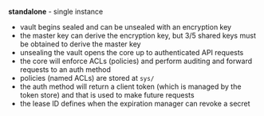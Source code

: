 **standalone** - single instance
- vault begins sealed and can be unsealed with an encryption key
- the master key can derive the encryption key, but 3/5 shared keys must be obtained to derive the master key
- unsealing the vault opens the core up to authenticated API requests
- the core will enforce ACLs (policies) and perform auditing and forward requests to an auth method
- policies (named ACLs) are stored at `sys/`
- the auth method will return a client token (which is managed by the token store) and that is used to make future requests
- the lease ID defines when the expiration manager can revoke a secret
